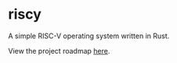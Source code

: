 # riscy
A simple RISC-V operating system written in Rust.

View the project roadmap [here](/ROADMAP.md).
